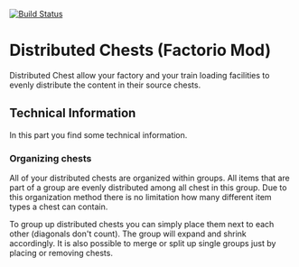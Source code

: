 [![Build Status](https://leginiel.visualstudio.com/Distributed_Chests/_apis/build/status/Leginiel.Distributed_Chests?branchName=master)](https://leginiel.visualstudio.com/Distributed_Chests/_build/latest?definitionId=17&branchName=master)

# Distributed Chests (Factorio Mod)

Distributed Chest allow your factory and your train loading facilities to evenly distribute the content in their source chests.

## Technical Information 

In this part you find some technical information.

### Organizing chests

All of your distributed chests are organized within groups. All items that are part of a group are evenly distributed among all chest in this group. Due to this organization method there is no limitation how many different item types a chest can contain. 

To group up distributed chests you can simply place them next to each other (diagonals don't count). The group will expand and shrink accordingly. It is also possible to merge or split up single groups just by placing or removing chests.